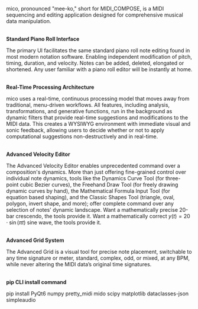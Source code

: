 mico, pronounced "mee-ko," short for MIDI_COMPOSE, 
is a MIDI sequencing and editing application designed for comprehensive musical data manipulation.
<br>
<br>

**Standard Piano Roll Interface**

The primary UI facilitates the same standard piano roll note editing found in most modern notation software. Enabling independent modification of pitch, timing, duration, and velocity. Notes can be added, deleted, elongated or shortened. Any user familiar with a piano roll editor will be instantly at home.
<br>
<br>

**Real-Time Processing Architecture**

mico uses a real-time, continuous processing model that moves away from traditional, menu-driven workflows. All features, including analysis, transformations, and generative functions, run in the background as dynamic filters that provide real-time suggestions and modifications to the MIDI data. This creates a WYSIWYG environment with immediate visual and sonic feedback, allowing users to decide whether or not to apply computational suggestions non-destructively and in real-time.
<br>
<br>

**Advanced Velocity Editor**

The Advanced Velocity Editor enables unprecedented command over a composition's dynamics. More than just offering fine-grained control over individual note dynamics, tools like the Dynamics Curve Tool (for three-point cubic Bezier curves), the Freehand Draw Tool (for freely drawing dynamic curves by hand), the Mathematical Formula Input Tool (for equation based shaping), and the Classic Shapes Tool (triangle, oval, polygon, invert shape, and more); offer complete command over any selection of notes' dynamic landscape. Want a mathematically precise 20-bar crescendo, the tools provide it. Want a mathematically correct
$y(t) = 20 \cdot \sin(\pi t)$
sine wave, the tools provide it. 
<br>
<br>

**Advanced Grid System**

The Advanced Grid is a visual tool for precise note placement, switchable to any time signature or meter, standard, complex, odd, or mixed, at any BPM, while never altering the MIDI data’s original time signatures.
<br>
<br>

**pip CLI install command**

pip install PyQt6 numpy pretty_midi mido scipy matplotlib dataclasses-json simpleaudio